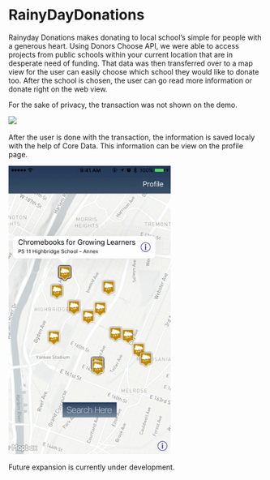 # RainyDayDonations

Rainyday Donations makes donating to local school’s simple for people with a generous heart. Using Donors Choose API, we were able to access projects from public schools within your current location that are in desperate need of
funding. That data was then transferred over to a map view for the user can easily choose which school they would like to donate too. After the school is chosen, the user can go read more information or donate right on the web view. 

For the sake of privacy, the transaction was not shown on the demo.

<img src="https://github.com/edwardanchundia/RainyDayDonations/blob/master/Rainyday_Donation_start_up.gif?raw=true" width="320" />

After the user is done with the transaction, the information is saved localy with the help of Core Data. This information can be view on the profile page.

<img src="https://github.com/edwardanchundia/RainyDayDonations/blob/master/Rainyday_Donations.gif?raw=true" width="320" />

Future expansion is currently under development.
